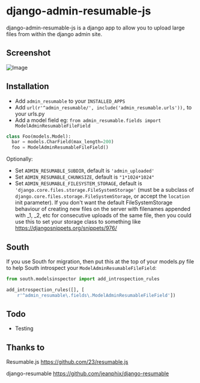 django-admin-resumable-js
=========================

django-admin-resumable-js is a django app to allow you to upload large files from within the django admin site.

Screenshot
----------
![Image](screenshot.png?raw=true)


Installation
------------

* Add ```admin_resumable``` to your ```INSTALLED_APPS```
* Add ```url(r'^admin_resumable/', include('admin_resumable.urls')),``` to your urls.py
* Add a model field eg:
```from admin_resumable.fields import ModelAdminResumableFileField```

```python
class Foo(models.Model):
  bar = models.CharField(max_length=200)
  foo = ModelAdminResumableFileField()
```

Optionally:

* Set ``ADMIN_RESUMABLE_SUBDIR``, default is ``'admin_uploaded'``
* Set ``ADMIN_RESUMABLE_CHUNKSIZE``, default is ``"1*1024*1024"``
* Set ``ADMIN_RESUMABLE_FILESYSTEM_STORAGE``, default is ``'django.core.files.storage.FileSystemStorage'`` (must be a subclass of ``django.core.files.storage.FileSystemStorage``, or accept the ``location`` init parameter).  If you don't want the default FileSystemStorage behaviour of creating new files on the server with filenames appended with _1, _2, etc for consecutive uploads of the same file, then you could use this to set your storage class to something like https://djangosnippets.org/snippets/976/


South
-----

If you use South for migration, then put this at the top of your models.py file to help South introspect your ``ModelAdminResumableFileField``:

```python
from south.modelsinspector import add_introspection_rules

add_introspection_rules([], [
    r'^admin_resumable\.fields\.ModelAdminResumableFileField'])
```

Todo
----

* Testing

Thanks to
---------

Resumable.js https://github.com/23/resumable.js

django-resumable https://github.com/jeanphix/django-resumable
